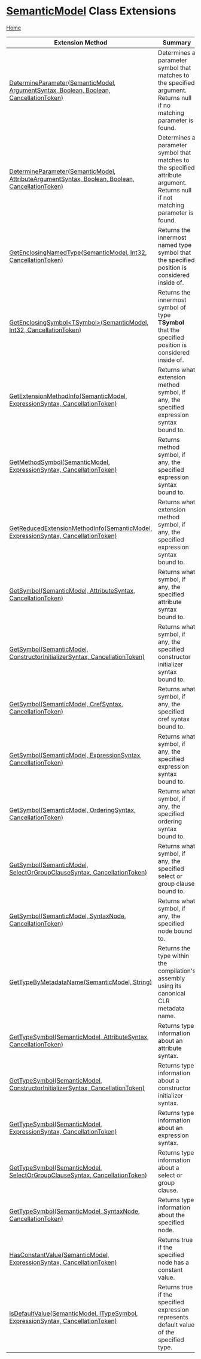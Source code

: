 # [SemanticModel](https://docs.microsoft.com/en-us/dotnet/api/microsoft.codeanalysis.semanticmodel) Class Extensions <a name="_Top"></a>

[Home](../../../README.md)

| Extension Method | Summary |
| ---------------- | ------- |
| [DetermineParameter(SemanticModel, ArgumentSyntax, Boolean, Boolean, CancellationToken)](../../../Roslynator/CSharp/CSharpExtensions/DetermineParameter/README.md#Roslynator_CSharp_CSharpExtensions_DetermineParameter_Microsoft_CodeAnalysis_SemanticModel_Microsoft_CodeAnalysis_CSharp_Syntax_ArgumentSyntax_System_Boolean_System_Boolean_System_Threading_CancellationToken_) | Determines a parameter symbol that matches to the specified argument\. Returns null if no matching parameter is found\. |
| [DetermineParameter(SemanticModel, AttributeArgumentSyntax, Boolean, Boolean, CancellationToken)](../../../Roslynator/CSharp/CSharpExtensions/DetermineParameter/README.md#Roslynator_CSharp_CSharpExtensions_DetermineParameter_Microsoft_CodeAnalysis_SemanticModel_Microsoft_CodeAnalysis_CSharp_Syntax_AttributeArgumentSyntax_System_Boolean_System_Boolean_System_Threading_CancellationToken_) | Determines a parameter symbol that matches to the specified attribute argument\. Returns null if not matching parameter is found\. |
| [GetEnclosingNamedType(SemanticModel, Int32, CancellationToken)](../../../Roslynator/SemanticModelExtensions/GetEnclosingNamedType/README.md#_Top) | Returns the innermost named type symbol that the specified position is considered inside of\. |
| [GetEnclosingSymbol\<TSymbol>(SemanticModel, Int32, CancellationToken)](../../../Roslynator/SemanticModelExtensions/GetEnclosingSymbol-1/README.md#_Top) | Returns the innermost symbol of type **TSymbol** that the specified position is considered inside of\. |
| [GetExtensionMethodInfo(SemanticModel, ExpressionSyntax, CancellationToken)](../../../Roslynator/CSharp/CSharpExtensions/GetExtensionMethodInfo/README.md#_Top) | Returns what extension method symbol, if any, the specified expression syntax bound to\. |
| [GetMethodSymbol(SemanticModel, ExpressionSyntax, CancellationToken)](../../../Roslynator/CSharp/CSharpExtensions/GetMethodSymbol/README.md#_Top) | Returns method symbol, if any, the specified expression syntax bound to\. |
| [GetReducedExtensionMethodInfo(SemanticModel, ExpressionSyntax, CancellationToken)](../../../Roslynator/CSharp/CSharpExtensions/GetReducedExtensionMethodInfo/README.md#_Top) | Returns what extension method symbol, if any, the specified expression syntax bound to\. |
| [GetSymbol(SemanticModel, AttributeSyntax, CancellationToken)](../../../Roslynator/CSharp/CSharpExtensions/GetSymbol/README.md#Roslynator_CSharp_CSharpExtensions_GetSymbol_Microsoft_CodeAnalysis_SemanticModel_Microsoft_CodeAnalysis_CSharp_Syntax_AttributeSyntax_System_Threading_CancellationToken_) | Returns what symbol, if any, the specified attribute syntax bound to\. |
| [GetSymbol(SemanticModel, ConstructorInitializerSyntax, CancellationToken)](../../../Roslynator/CSharp/CSharpExtensions/GetSymbol/README.md#Roslynator_CSharp_CSharpExtensions_GetSymbol_Microsoft_CodeAnalysis_SemanticModel_Microsoft_CodeAnalysis_CSharp_Syntax_ConstructorInitializerSyntax_System_Threading_CancellationToken_) | Returns what symbol, if any, the specified constructor initializer syntax bound to\. |
| [GetSymbol(SemanticModel, CrefSyntax, CancellationToken)](../../../Roslynator/CSharp/CSharpExtensions/GetSymbol/README.md#Roslynator_CSharp_CSharpExtensions_GetSymbol_Microsoft_CodeAnalysis_SemanticModel_Microsoft_CodeAnalysis_CSharp_Syntax_CrefSyntax_System_Threading_CancellationToken_) | Returns what symbol, if any, the specified cref syntax bound to\. |
| [GetSymbol(SemanticModel, ExpressionSyntax, CancellationToken)](../../../Roslynator/CSharp/CSharpExtensions/GetSymbol/README.md#Roslynator_CSharp_CSharpExtensions_GetSymbol_Microsoft_CodeAnalysis_SemanticModel_Microsoft_CodeAnalysis_CSharp_Syntax_ExpressionSyntax_System_Threading_CancellationToken_) | Returns what symbol, if any, the specified expression syntax bound to\. |
| [GetSymbol(SemanticModel, OrderingSyntax, CancellationToken)](../../../Roslynator/CSharp/CSharpExtensions/GetSymbol/README.md#Roslynator_CSharp_CSharpExtensions_GetSymbol_Microsoft_CodeAnalysis_SemanticModel_Microsoft_CodeAnalysis_CSharp_Syntax_OrderingSyntax_System_Threading_CancellationToken_) | Returns what symbol, if any, the specified ordering syntax bound to\. |
| [GetSymbol(SemanticModel, SelectOrGroupClauseSyntax, CancellationToken)](../../../Roslynator/CSharp/CSharpExtensions/GetSymbol/README.md#Roslynator_CSharp_CSharpExtensions_GetSymbol_Microsoft_CodeAnalysis_SemanticModel_Microsoft_CodeAnalysis_CSharp_Syntax_SelectOrGroupClauseSyntax_System_Threading_CancellationToken_) | Returns what symbol, if any, the specified select or group clause bound to\. |
| [GetSymbol(SemanticModel, SyntaxNode, CancellationToken)](../../../Roslynator/SemanticModelExtensions/GetSymbol/README.md#_Top) | Returns what symbol, if any, the specified node bound to\. |
| [GetTypeByMetadataName(SemanticModel, String)](../../../Roslynator/SemanticModelExtensions/GetTypeByMetadataName/README.md#_Top) | Returns the type within the compilation's assembly using its canonical CLR metadata name\. |
| [GetTypeSymbol(SemanticModel, AttributeSyntax, CancellationToken)](../../../Roslynator/CSharp/CSharpExtensions/GetTypeSymbol/README.md#Roslynator_CSharp_CSharpExtensions_GetTypeSymbol_Microsoft_CodeAnalysis_SemanticModel_Microsoft_CodeAnalysis_CSharp_Syntax_AttributeSyntax_System_Threading_CancellationToken_) | Returns type information about an attribute syntax\. |
| [GetTypeSymbol(SemanticModel, ConstructorInitializerSyntax, CancellationToken)](../../../Roslynator/CSharp/CSharpExtensions/GetTypeSymbol/README.md#Roslynator_CSharp_CSharpExtensions_GetTypeSymbol_Microsoft_CodeAnalysis_SemanticModel_Microsoft_CodeAnalysis_CSharp_Syntax_ConstructorInitializerSyntax_System_Threading_CancellationToken_) | Returns type information about a constructor initializer syntax\. |
| [GetTypeSymbol(SemanticModel, ExpressionSyntax, CancellationToken)](../../../Roslynator/CSharp/CSharpExtensions/GetTypeSymbol/README.md#Roslynator_CSharp_CSharpExtensions_GetTypeSymbol_Microsoft_CodeAnalysis_SemanticModel_Microsoft_CodeAnalysis_CSharp_Syntax_ExpressionSyntax_System_Threading_CancellationToken_) | Returns type information about an expression syntax\. |
| [GetTypeSymbol(SemanticModel, SelectOrGroupClauseSyntax, CancellationToken)](../../../Roslynator/CSharp/CSharpExtensions/GetTypeSymbol/README.md#Roslynator_CSharp_CSharpExtensions_GetTypeSymbol_Microsoft_CodeAnalysis_SemanticModel_Microsoft_CodeAnalysis_CSharp_Syntax_SelectOrGroupClauseSyntax_System_Threading_CancellationToken_) | Returns type information about a select or group clause\. |
| [GetTypeSymbol(SemanticModel, SyntaxNode, CancellationToken)](../../../Roslynator/SemanticModelExtensions/GetTypeSymbol/README.md#_Top) | Returns type information about the specified node\. |
| [HasConstantValue(SemanticModel, ExpressionSyntax, CancellationToken)](../../../Roslynator/CSharp/CSharpExtensions/HasConstantValue/README.md#_Top) | Returns true if the specified node has a constant value\. |
| [IsDefaultValue(SemanticModel, ITypeSymbol, ExpressionSyntax, CancellationToken)](../../../Roslynator/CSharp/CSharpExtensions/IsDefaultValue/README.md#_Top) | Returns true if the specified expression represents default value of the specified type\. |

